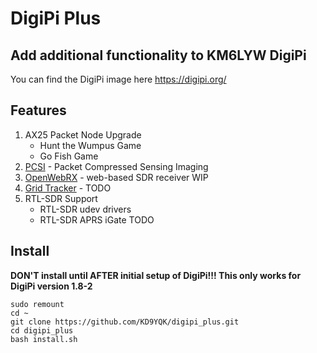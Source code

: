 # DigiPi Plus
## Add additional functionality to KM6LYW DigiPi

You can find the DigiPi image here https://digipi.org/


## Features
1. AX25 Packet Node Upgrade
   - Hunt the Wumpus Game
   - Go Fish Game
2. [PCSI](https://github.com/maqifrnswa/PCSI) - Packet Compressed Sensing Imaging
3. [OpenWebRX](https://www.openwebrx.de/) - web-based SDR receiver WIP
4. [Grid Tracker](https://gridtracker.org/) - TODO
5. RTL-SDR Support
   - RTL-SDR udev drivers
   - RTL-SDR APRS iGate TODO

## Install
**DON'T install until AFTER initial setup of DigiPi!!! This only works for DigiPi version 1.8-2**
```
sudo remount
cd ~
git clone https://github.com/KD9YQK/digipi_plus.git
cd digipi_plus
bash install.sh
```

